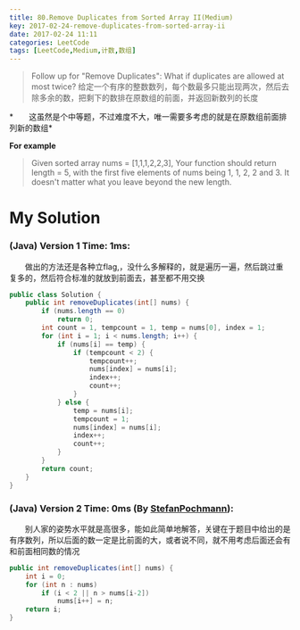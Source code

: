 ```yaml
---
title: 80.Remove Duplicates from Sorted Array II(Medium)
key: 2017-02-24-remove-duplicates-from-sorted-array-ii
date: 2017-02-24 11:11
categories: LeetCode
tags: [LeetCode,Medium,计数,数组]
---
```




>Follow up for "Remove Duplicates":
What if duplicates are allowed at most twice?
给定一个有序的整数数列，每个数最多只能出现两次，然后去除多余的数，把剩下的数排在原数组的前面，并返回新数列的长度

*　　这虽然是个中等题，不过难度不大，唯一需要多考虑的就是在原数组前面排列新的数组*

**For example**
>Given sorted array nums = [1,1,1,2,2,3],
Your function should return length = 5, with the first five elements of nums being 1, 1, 2, 2 and 3. It doesn't matter what you leave beyond the new length.

# My Solution
### (Java) Version 1  Time: 1ms:
　　做出的方法还是各种立flag,，没什么多解释的，就是遍历一遍，然后跳过重复多的，然后符合标准的就放到前面去，甚至都不用交换
```java
public class Solution {
    public int removeDuplicates(int[] nums) {
        if (nums.length == 0)
            return 0;
        int count = 1, tempcount = 1, temp = nums[0], index = 1;
        for (int i = 1; i < nums.length; i++) {
            if (nums[i] == temp) {
                if (tempcount < 2) {
                    tempcount++;
                    nums[index] = nums[i];
                    index++;
                    count++;
                }
            } else {
                temp = nums[i];
                tempcount = 1;
                nums[index] = nums[i];
                index++;
                count++;
            }
        }
        return count;
    }
}
```
### (Java) Version 2  Time: 0ms (By [StefanPochmann](https://discuss.leetcode.com/user/stefanpochmann)):
　　别人家的姿势水平就是高很多，能如此简单地解答，关键在于题目中给出的是有序数列，所以后面的数一定是比前面的大，或者说不同，就不用考虑后面还会有和前面相同数的情况
```java
public int removeDuplicates(int[] nums) {
    int i = 0;
    for (int n : nums)
        if (i < 2 || n > nums[i-2])
            nums[i++] = n;
    return i;
}
```
